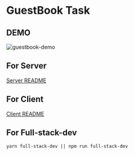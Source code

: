 # GuestBook Task

## DEMO 
![guestbook-demo](https://media.giphy.com/media/VhE6EV7yGc9Y6k4E2B/giphy.gif)
## For Server
  [Server README](https://github.com/tarekkhaled/guestbook/tree/master/server)

## For Client
[Client README](https://github.com/tarekkhaled/guestbook/tree/master/client)

## For Full-stack-dev
```
yarn full-stack-dev || npm run full-stack-dev
```
